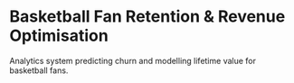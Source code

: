 # Basketball Fan Retention & Revenue Optimisation
Analytics system predicting churn and modelling lifetime value for basketball fans.
